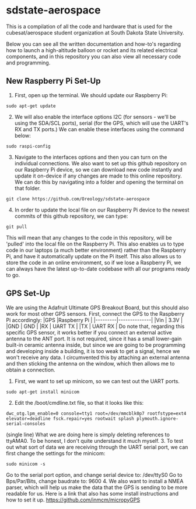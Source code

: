 # sdstate-aerospace


This is a compilation of all the code and hardware that is used for the cubesat/aerospace student organization at South Dakota State University.

Below you can see all the written documentation and how-to's regarding how to launch a high-altitude balloon or rocket and its related electrical components, and in this repository you can also view all necessary code and programming.


## New Raspberry Pi Set-Up
1. First, open up the terminal. We should update our Raspberry Pi:
```
sudo apt-get update
```
2. We will also enable the interface options I2C (for sensors - we'll be using the SDA/SCL ports), serial (for the GPS, which will use the UART's RX and TX ports.) We can enable these interfaces using the command below:
```
sudo raspi-config
```
3. Navigate to the interfaces options and then you can turn on the individual connections.
We also want to set up this github repository on our Raspberry Pi device, so we can download new code instantly and update it on-device if any changes are made to this online repository. We can do this by navigating into a folder and opening the terminal on that folder.
```
git clone https://github.com/Oreology/sdstate-aerospace
```
4. In order to update the local file on our Raspberry Pi device to the newest commits of this github repository, we can type:
```
git pull
```
This will mean that any changes to the code in this repository, will be 'pulled' into the local file on the Raspberry Pi.
This also enables us to type code in our laptops (a much better environment) rather than the Raspberry Pi, and have it automatically update on the Pi itself. This also allows us to store the code in an online environment, so if we lose a Raspberry Pi, we can always have the latest up-to-date codebase with all our programs ready to go.

## GPS Set-Up
We are using the Adafruit Ultimate GPS Breakout Board, but this should also work for most other GPS sensors.
First, connect the GPS to the Raspberry Pi accordingly:
|GPS      |Raspberry Pi  |
|---------|--------------|
|Vin      | 3.3V         |
|GND      | GND          |
|RX       | UART  TX     |
|TX       | UART  RX     |
Do note that, regarding this specific GPS sensor, it works better if you connect an external active antenna to the ANT port. It is not required, since it has a small lower-gain built-in ceramic antenna inside, but since we are going to be programming and developing inside a building, it is too weak to get a signal, hence we won't receive any data. I circumvented this by attaching an external antenna and then sticking the antenna on the window, which then allows me to obtain a connection.

1. First, we want to set up minicom, so we can test out the UART ports.
```
sudo apt-get install minicom
```
2. Edit the /boot/cmdline.txt file, so that it looks like this:
```
dwc_otg.lpm_enable=0 console=tty1 root=/dev/mmcblk0p7 rootfstype=ext4 elevator=deadline fsck.repair=yes rootwait splash plymouth.ignore-serial-consoles
```
(single line)
What we are doing here is simply deleting references to ttyAMA0. To be honest, I don't quite understand it much myself.
3. To test out what sort of data we are receiving through the UART serial port, we can first change the settings for the minicom:
```
sudo minicom -s
```
Go to the serial port option, and change serial device to:     /dev/ttyS0
Go to Bps/Par/Bits, change baudrate to:     9600
4. We also want to install a NMEA parser, which will help us make the data that the GPS is sending to be more readable for us. Here is a link that also has some install instructions and how to set it up.
https://github.com/inmcm/micropyGPS

